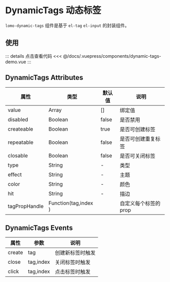 # DynamicTags 动态标签

`lomo-dynamic-tags` 组件是基于 `el-tag`  `el-input` 的封装组件。


## 使用

<ClientOnly><dynamic-tags-demo/></ClientOnly>

::: details 点击查看代码
<<< @/docs/.vuepress/components/dynamic-tags-demo.vue
:::


## DynamicTags Attributes

| 属性         | 类型            |  默认值  | 说明                                 | 
| ------------ | ------------    | ------ | ------------------------------------ | 
| value        | Array           | []     | 绑定值                |  
| disabled     | Boolean         | false  | 是否禁用                  |  
| createable   | Boolean         | true   | 是否可创建标签                |  
| repeatable   | Boolean         | false  | 是否可创建重复标签                |  
| closable     | Boolean         | false  | 是否可关闭标签     |
| type         | String          | -      | 类型       |
| effect       | String          | -      | 主题       |
| color        | String          | -      | 颜色       |
| hit          | String          | -      | 描边       |
| tagPropHandle | Function(tag,index )        |        | 自定义每个标签的 prop


## DynamicTags Events

| 属性          | 参数           |  说明                                   | 
| -----------  | ------------  |  ------------------------------------  | 
| create       | tag              | 创建新标签时触发                     |
| close        | tag,index        | 关闭标签时触发                     |
| click        | tag,index        | 点击标签时触发                     |
